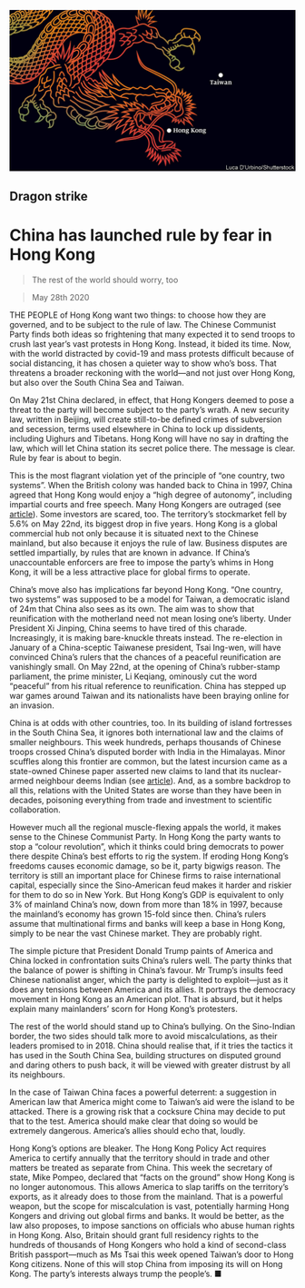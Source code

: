 ![](./images/20200530_LDD002_0.jpg)

## Dragon strike

# China has launched rule by fear in Hong Kong

> The rest of the world should worry, too

> May 28th 2020

THE PEOPLE of Hong Kong want two things: to choose how they are governed, and to be subject to the rule of law. The Chinese Communist Party finds both ideas so frightening that many expected it to send troops to crush last year’s vast protests in Hong Kong. Instead, it bided its time. Now, with the world distracted by covid-19 and mass protests difficult because of social distancing, it has chosen a quieter way to show who’s boss. That threatens a broader reckoning with the world—and not just over Hong Kong, but also over the South China Sea and Taiwan.

On May 21st China declared, in effect, that Hong Kongers deemed to pose a threat to the party will become subject to the party’s wrath. A new security law, written in Beijing, will create still-to-be defined crimes of subversion and secession, terms used elsewhere in China to lock up dissidents, including Uighurs and Tibetans. Hong Kong will have no say in drafting the law, which will let China station its secret police there. The message is clear. Rule by fear is about to begin.

This is the most flagrant violation yet of the principle of “one country, two systems”. When the British colony was handed back to China in 1997, China agreed that Hong Kong would enjoy a “high degree of autonomy”, including impartial courts and free speech. Many Hong Kongers are outraged (see [article](https://www.economist.com//china/2020/05/28/chinas-national-security-bill-for-hong-kong-is-an-attempt-to-terrify)). Some investors are scared, too. The territory’s stockmarket fell by 5.6% on May 22nd, its biggest drop in five years. Hong Kong is a global commercial hub not only because it is situated next to the Chinese mainland, but also because it enjoys the rule of law. Business disputes are settled impartially, by rules that are known in advance. If China’s unaccountable enforcers are free to impose the party’s whims in Hong Kong, it will be a less attractive place for global firms to operate.

China’s move also has implications far beyond Hong Kong. “One country, two systems” was supposed to be a model for Taiwan, a democratic island of 24m that China also sees as its own. The aim was to show that reunification with the motherland need not mean losing one’s liberty. Under President Xi Jinping, China seems to have tired of this charade. Increasingly, it is making bare-knuckle threats instead. The re-election in January of a China-sceptic Taiwanese president, Tsai Ing-wen, will have convinced China’s rulers that the chances of a peaceful reunification are vanishingly small. On May 22nd, at the opening of China’s rubber-stamp parliament, the prime minister, Li Keqiang, ominously cut the word “peaceful” from his ritual reference to reunification. China has stepped up war games around Taiwan and its nationalists have been braying online for an invasion.

China is at odds with other countries, too. In its building of island fortresses in the South China Sea, it ignores both international law and the claims of smaller neighbours. This week hundreds, perhaps thousands of Chinese troops crossed China’s disputed border with India in the Himalayas. Minor scuffles along this frontier are common, but the latest incursion came as a state-owned Chinese paper asserted new claims to land that its nuclear-armed neighbour deems Indian (see [article](https://www.economist.com//asia/2020/05/28/a-border-dispute-between-india-and-china-is-getting-more-serious)). And, as a sombre backdrop to all this, relations with the United States are worse than they have been in decades, poisoning everything from trade and investment to scientific collaboration.

However much all the regional muscle-flexing appals the world, it makes sense to the Chinese Communist Party. In Hong Kong the party wants to stop a “colour revolution”, which it thinks could bring democrats to power there despite China’s best efforts to rig the system. If eroding Hong Kong’s freedoms causes economic damage, so be it, party bigwigs reason. The territory is still an important place for Chinese firms to raise international capital, especially since the Sino-American feud makes it harder and riskier for them to do so in New York. But Hong Kong’s GDP is equivalent to only 3% of mainland China’s now, down from more than 18% in 1997, because the mainland’s economy has grown 15-fold since then. China’s rulers assume that multinational firms and banks will keep a base in Hong Kong, simply to be near the vast Chinese market. They are probably right.

The simple picture that President Donald Trump paints of America and China locked in confrontation suits China’s rulers well. The party thinks that the balance of power is shifting in China’s favour. Mr Trump’s insults feed Chinese nationalist anger, which the party is delighted to exploit—just as it does any tensions between America and its allies. It portrays the democracy movement in Hong Kong as an American plot. That is absurd, but it helps explain many mainlanders’ scorn for Hong Kong’s protesters.

The rest of the world should stand up to China’s bullying. On the Sino-Indian border, the two sides should talk more to avoid miscalculations, as their leaders promised to in 2018. China should realise that, if it tries the tactics it has used in the South China Sea, building structures on disputed ground and daring others to push back, it will be viewed with greater distrust by all its neighbours.

In the case of Taiwan China faces a powerful deterrent: a suggestion in American law that America might come to Taiwan’s aid were the island to be attacked. There is a growing risk that a cocksure China may decide to put that to the test. America should make clear that doing so would be extremely dangerous. America’s allies should echo that, loudly.

Hong Kong’s options are bleaker. The Hong Kong Policy Act requires America to certify annually that the territory should in trade and other matters be treated as separate from China. This week the secretary of state, Mike Pompeo, declared that “facts on the ground” show Hong Kong is no longer autonomous. This allows America to slap tariffs on the territory’s exports, as it already does to those from the mainland. That is a powerful weapon, but the scope for miscalculation is vast, potentially harming Hong Kongers and driving out global firms and banks. It would be better, as the law also proposes, to impose sanctions on officials who abuse human rights in Hong Kong. Also, Britain should grant full residency rights to the hundreds of thousands of Hong Kongers who hold a kind of second-class British passport—much as Ms Tsai this week opened Taiwan’s door to Hong Kong citizens. None of this will stop China from imposing its will on Hong Kong. The party’s interests always trump the people’s. ■
